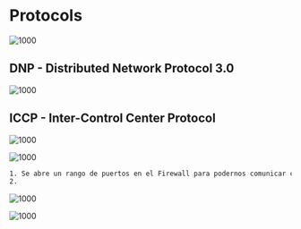 # Protocols 

![1000](Pasted%20image%2020240205130314.png)

## DNP - Distributed Network Protocol 3.0

![1000](Pasted%20image%2020240205130714.png)

## ICCP - Inter-Control Center Protocol 

![1000](Pasted%20image%2020240205130901.png)

![1000](Pasted%20image%2020240205131115.png)

```bash 
1. Se abre un rango de puertos en el Firewall para podernos comunicar con OPC
2. 
```

![1000](Pasted%20image%2020240205132054.png)

![1000](Pasted%20image%2020240205132339.png)


